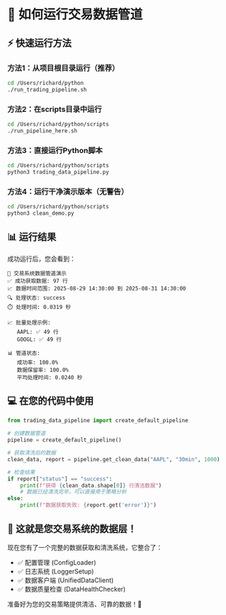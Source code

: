 # 🚀 如何运行交易数据管道

## ⚡ 快速运行方法

### 方法1：从项目根目录运行（推荐）
```bash
cd /Users/richard/python
./run_trading_pipeline.sh
```

### 方法2：在scripts目录中运行
```bash
cd /Users/richard/python/scripts
./run_pipeline_here.sh
```

### 方法3：直接运行Python脚本
```bash
cd /Users/richard/python/scripts
python3 trading_data_pipeline.py
```

### 方法4：运行干净演示版本（无警告）
```bash
cd /Users/richard/python/scripts
python3 clean_demo.py
```

## 📊 运行结果
成功运行后，您会看到：
```
🚀 交易系统数据管道演示
✅ 成功获取数据: 97 行
📈 数据时间范围: 2025-08-29 14:30:00 到 2025-08-31 14:30:00
🔍 处理状态: success
⏱️ 处理时间: 0.0319 秒

📈 批量处理示例:
   AAPL: ✅ 49 行
   GOOGL: ✅ 49 行

📊 管道状态:
   成功率: 100.0%
   数据保留率: 100.0%
   平均处理时间: 0.0240 秒
```

## 💻 在您的代码中使用

```python
from trading_data_pipeline import create_default_pipeline

# 创建数据管道
pipeline = create_default_pipeline()

# 获取清洗后的数据
clean_data, report = pipeline.get_clean_data("AAPL", "30min", 1000)

# 检查结果
if report["status"] == "success":
    print(f"获得 {clean_data.shape[0]} 行清洁数据")
    # 数据已经清洗完毕，可以直接用于策略分析
else:
    print(f"数据获取失败: {report.get('error')}")
```

## 🎯 这就是您交易系统的数据层！

现在您有了一个完整的数据获取和清洗系统，它整合了：
- ✅ 配置管理 (ConfigLoader)
- ✅ 日志系统 (LoggerSetup)  
- ✅ 数据客户端 (UnifiedDataClient)
- ✅ 数据质量检查 (DataHealthChecker)

准备好为您的交易策略提供清洁、可靠的数据！🎉
